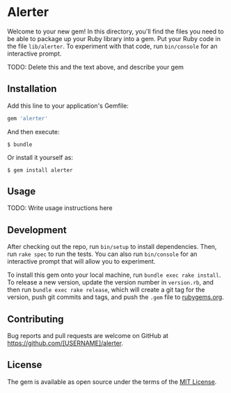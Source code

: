 # Alerter

Welcome to your new gem! In this directory, you'll find the files you need to be able to package up your Ruby library into a gem. Put your Ruby code in the file `lib/alerter`. To experiment with that code, run `bin/console` for an interactive prompt.

TODO: Delete this and the text above, and describe your gem

## Installation

Add this line to your application's Gemfile:

```ruby
gem 'alerter'
```

And then execute:

    $ bundle

Or install it yourself as:

    $ gem install alerter

## Usage

TODO: Write usage instructions here

## Development

After checking out the repo, run `bin/setup` to install dependencies. Then, run `rake spec` to run the tests. You can also run `bin/console` for an interactive prompt that will allow you to experiment.

To install this gem onto your local machine, run `bundle exec rake install`. To release a new version, update the version number in `version.rb`, and then run `bundle exec rake release`, which will create a git tag for the version, push git commits and tags, and push the `.gem` file to [rubygems.org](https://rubygems.org).

## Contributing

Bug reports and pull requests are welcome on GitHub at https://github.com/[USERNAME]/alerter.


## License

The gem is available as open source under the terms of the [MIT License](http://opensource.org/licenses/MIT).


